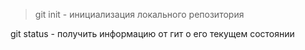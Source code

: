 > git init - инициализация локального репозитория

git status - получить информацию от гит о его текущем состоянии